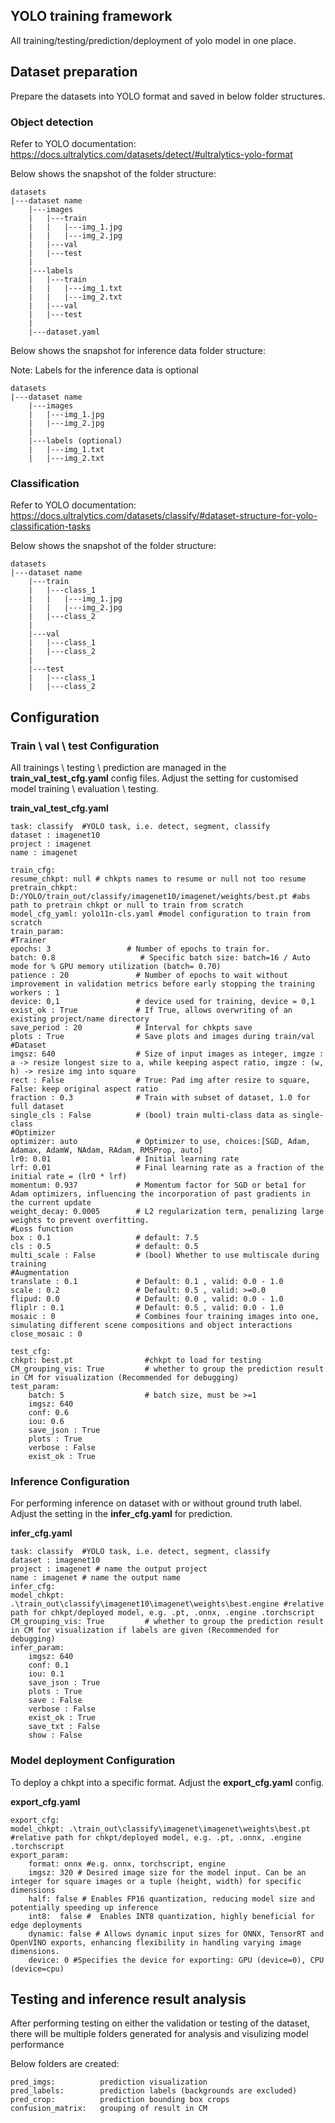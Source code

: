 ## YOLO training framework

All training/testing/prediction/deployment of yolo model in one place.

## Dataset preparation

Prepare the datasets into YOLO format and saved in below folder structures.


### Object detection
Refer to YOLO documentation:
https://docs.ultralytics.com/datasets/detect/#ultralytics-yolo-format

Below shows the snapshot of the folder structure:

    datasets
    |---dataset name
        |---images
        |   |---train
        |   |   |---img_1.jpg
        |   |   |---img_2.jpg
        |   |---val
        |   |---test
        |
        |---labels
        |   |---train
        |   |   |---img_1.txt
        |   |   |---img_2.txt
        |   |---val
        |   |---test
        |
        |---dataset.yaml

Below shows the snapshot for inference data folder structure:

Note: Labels for the inference data is optional

    datasets
    |---dataset name
        |---images
        |   |---img_1.jpg
        |   |---img_2.jpg
        |
        |---labels (optional)
        |   |---img_1.txt
        |   |---img_2.txt



### Classification
Refer to YOLO documentation:
https://docs.ultralytics.com/datasets/classify/#dataset-structure-for-yolo-classification-tasks

Below shows the snapshot of the folder structure:

    datasets
    |---dataset name
        |---train
        |   |---class_1
        |   |   |---img_1.jpg
        |   |   |---img_2.jpg
        |   |---class_2
        |
        |---val
        |   |---class_1
        |   |---class_2
        |
        |---test
        |   |---class_1
        |   |---class_2


## Configuration

### Train \ val \ test Configuration 

All trainings \ testing \ prediction are managed in the **train_val_test_cfg.yaml** config files. Adjust the setting for customised model training \ evaluation \ testing. 

**train_val_test_cfg.yaml**

    task: classify  #YOLO task, i.e. detect, segment, classify
    dataset : imagenet10 
    project : imagenet 
    name : imagenet

    train_cfg:
    resume_chkpt: null # chkpts names to resume or null not too resume  
    pretrain_chkpt: D:/YOLO/train_out/classify/imagenet10/imagenet/weights/best.pt #abs path to pretrain chkpt or null to train from scratch
    model_cfg_yaml: yolo11n-cls.yaml #model configuration to train from scratch
    train_param:
    #Trainer
    epochs: 3                 # Number of epochs to train for.
    batch: 0.8                   # Specific batch size: batch=16 / Auto mode for % GPU memory utilization (batch= 0.70)
    patience : 20               # Number of epochs to wait without improvement in validation metrics before early stopping the training
    workers : 1
    device: 0,1                 # device used for training, device = 0,1
    exist_ok : True             # If True, allows overwriting of an existing project/name directory 
    save_period : 20            # Interval for chkpts save
    plots : True                # Save plots and images during train/val
    #Dataset
    imgsz: 640                  # Size of input images as integer, imgze : a -> resize longest size to a, while keeping aspect ratio, imgze : (w, h) -> resize img into square
    rect : False                # True: Pad img after resize to square, False: keep original aspect ratio
    fraction : 0.3              # Train with subset of dataset, 1.0 for full dataset
    single_cls : False          # (bool) train multi-class data as single-class    
    #Optimizer
    optimizer: auto             # Optimizer to use, choices:[SGD, Adam, Adamax, AdamW, NAdam, RAdam, RMSProp, auto]
    lr0: 0.01                   # Initial learning rate
    lrf: 0.01                   # Final learning rate as a fraction of the initial rate = (lr0 * lrf)
    momentum: 0.937             # Momentum factor for SGD or beta1 for Adam optimizers, influencing the incorporation of past gradients in the current update
    weight_decay: 0.0005        # L2 regularization term, penalizing large weights to prevent overfitting.
    #Loss function
    box : 0.1                   # default: 7.5
    cls : 0.5                   # default: 0.5
    multi_scale : False         # (bool) Whether to use multiscale during training
    #Augmentation
    translate : 0.1             # Default: 0.1 , valid: 0.0 - 1.0
    scale : 0.2                 # Default: 0.5 , valid: >=0.0
    flipud: 0.0                 # Default: 0.0 , valid: 0.0 - 1.0
    fliplr : 0.1                # Default: 0.5 , valid: 0.0 - 1.0
    mosaic : 0                  # Combines four training images into one, simulating different scene compositions and object interactions
    close_mosaic : 0

    test_cfg:
    chkpt: best.pt                #chkpt to load for testing
    CM_grouping_vis: True         # whether to group the prediction result in CM for visualization (Recommended for debugging)
    test_param:
        batch: 5                  # batch size, must be >=1
        imgsz: 640
        conf: 0.6
        iou: 0.6
        save_json : True
        plots : True
        verbose : False
        exist_ok : True

### Inference Configuration 

For performing inference on dataset with or without ground truth label. Adjust the setting in the **infer_cfg.yaml** for prediction. 

**infer_cfg.yaml**

    task: classify  #YOLO task, i.e. detect, segment, classify
    dataset : imagenet10
    project : imagenet # name the output project
    name : imagenet # name the output name
    infer_cfg:
    model_chkpt: .\train_out\classify\imagenet10\imagenet\weights\best.engine #relative path for chkpt/deployed model, e.g. .pt, .onnx, .engine .torchscript
    CM_grouping_vis: True         # whether to group the prediction result in CM for visualization if labels are given (Recommended for debugging)             
    infer_param:
        imgsz: 640
        conf: 0.1
        iou: 0.1
        save_json : True
        plots : True
        save : False
        verbose : False
        exist_ok : True
        save_txt : False
        show : False

### Model deployment Configuration 
To deploy a chkpt into a specific format. 
Adjust the **export_cfg.yaml** config.

**export_cfg.yaml**

    export_cfg:
    model_chkpt: .\train_out\classify\imagenet\imagenet\weights\best.pt      #relative path for chkpt/deployed model, e.g. .pt, .onnx, .engine .torchscript
    export_param:
        format: onnx #e.g. onnx, torchscript, engine
        imgsz: 320 # Desired image size for the model input. Can be an integer for square images or a tuple (height, width) for specific dimensions
        half: false # Enables FP16 quantization, reducing model size and potentially speeding up inference
        int8:  false # 	Enables INT8 quantization, highly beneficial for edge deployments
        dynamic: false # Allows dynamic input sizes for ONNX, TensorRT and OpenVINO exports, enhancing flexibility in handling varying image dimensions.
        device: 0 #Specifies the device for exporting: GPU (device=0), CPU (device=cpu)

## Testing and inference result analysis

After performing testing on either the validation or testing of the dataset, there will be multiple folders generated for analysis and visulizing model performance

Below folders are created:

    pred_imgs:          prediction visualization
    pred_labels:        prediction labels (backgrounds are excluded)
    pred_crop:          prediction bounding box crops
    confusion_matrix:   grouping of result in CM
